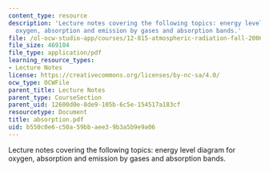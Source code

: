 ```yaml
---
content_type: resource
description: 'Lecture notes covering the following topics: energy level diagram for
  oxygen, absorption and emission by gases and absorption bands.'
file: /ol-ocw-studio-app/courses/12-815-atmospheric-radiation-fall-2006/b550c0e6c50a59bbaee39b3a5b9e9a06_absorption.pdf
file_size: 469104
file_type: application/pdf
learning_resource_types:
- Lecture Notes
license: https://creativecommons.org/licenses/by-nc-sa/4.0/
ocw_type: OCWFile
parent_title: Lecture Notes
parent_type: CourseSection
parent_uid: 12600d0e-8de9-105b-6c5e-154517a183cf
resourcetype: Document
title: absorption.pdf
uid: b550c0e6-c50a-59bb-aee3-9b3a5b9e9a06
---
```

Lecture notes covering the following topics: energy level diagram for oxygen, absorption and emission by gases and absorption bands.